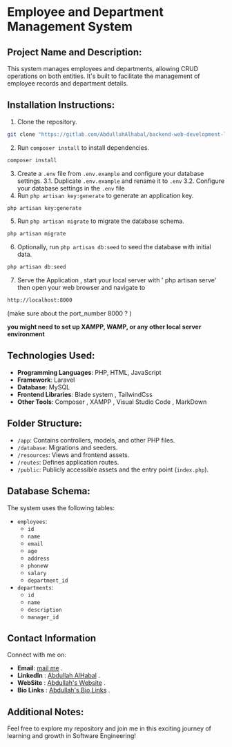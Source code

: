 # Employee and Department Management System

## Project Name and Description:
This system manages employees and departments, allowing CRUD operations on both entities. It's built to facilitate the management of employee records and department details.

## Installation Instructions:
1. Clone the repository.
```bash
git clone "https://gitlab.com/AbdullahAlhabal/backend-web-development-laravel.git"
```
2. Run `composer install` to install dependencies.
```bash
composer install
```
3. Create a `.env` file from `.env.example` and configure your database settings.
  3.1. Duplicate `.env.example` and rename it to `.env` 
  3.2. Configure your database settings in the `.env` file 
4. Run `php artisan key:generate` to generate an application key.
```bash
php artisan key:generate
```
5. Run `php artisan migrate` to migrate the database schema.
```bash
php artisan migrate
```
6. Optionally, run `php artisan db:seed` to seed the database with initial data.
```bash
php artisan db:seed
```
7. Serve the Application , start your local server with ' php artisan serve' then open your web browser and navigate to
```bash
http://localhost:8000
```
(make sure about the port_number 8000 ? )

**you might need to set up XAMPP, WAMP, or any other local server environment**

## Technologies Used:
- **Programming Languages**: PHP, HTML, JavaScript
- **Framework**: Laravel
- **Database**: MySQL
- **Frontend Libraries**: Blade system , TailwindCss
- **Other Tools**: Composer , XAMPP , Visual Studio Code , MarkDown 

## Folder Structure:
- `/app`: Contains controllers, models, and other PHP files.
- `/database`: Migrations and seeders.
- `/resources`: Views and frontend assets.
- `/routes`: Defines application routes.
- `/public`: Publicly accessible assets and the entry point (`index.php`).

## Database Schema:
The system uses the following tables:
- `employees`: 
  - `id`
  - `name`
  - `email`
  - `age`
  - `address`
  - `phone`w
  - `salary`
  - `department_id`
- `departments`:
  - `id`
  - `name`
  - `description`
  - `manager_id`

## Contact Information
Connect with me on:
- **Email**: [mail me](mailto:dbnkalhbalb@gmail.com) .
- **LinkedIn** : [Abdullah AlHabal](https://www.linkedin.com/in/engabdullahalhabal/) .
- **WebSite** : [Abdullah's Website](http://abdullah.infinityfreeapp.com/) .
- **Bio Links** : [Abdullah's Bio Links](https://abdullahalhbal.bio.link/) .

## Additional Notes:
Feel free to explore my repository and join me in this exciting journey of learning and growth in Software Engineering!
